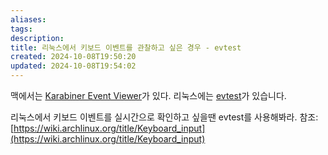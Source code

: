 ```yaml
---
aliases: 
tags: 
description:
title: 리눅스에서 키보드 이벤트를 관찰하고 싶은 경우 - evtest
created: 2024-10-08T19:50:20
updated: 2024-10-08T19:54:02
---
```

맥에서는 [Karabiner Event Viewer](https://karabiner-elements.pqrs.org/docs/manual/operation/eventviewer/)가 있다. 리눅스에는 [evtest](https://man.archlinux.org/man/evtest.1)가 있습니다.

리눅스에서 키보드 이벤트를 실시간으로 확인하고 싶을땐 evtest를 사용해봐라. 참조: [https://wiki.archlinux.org/title/Keyboard_input](https://wiki.archlinux.org/title/Keyboard_input)

